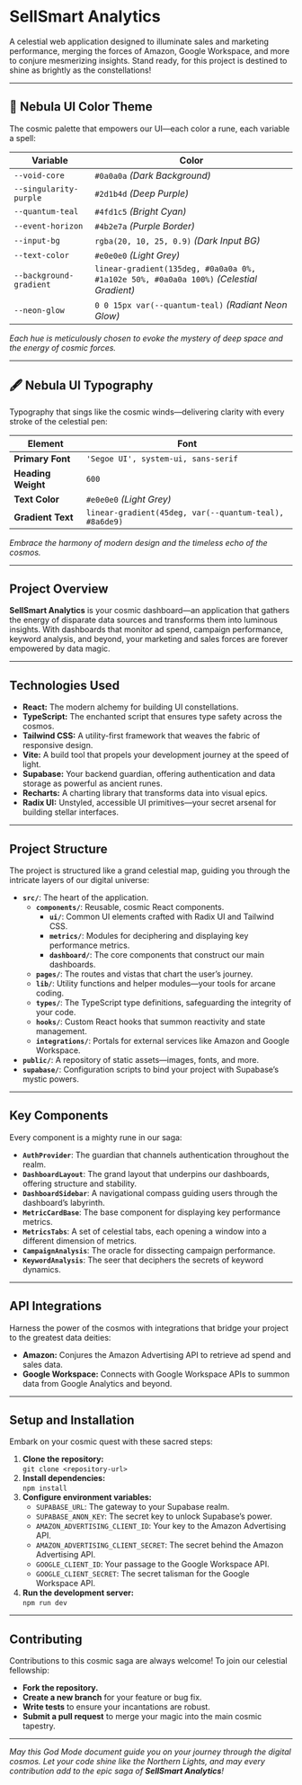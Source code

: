 # SellSmart Analytics

A celestial web application designed to illuminate sales and marketing performance, merging the forces of Amazon, Google Workspace, and more to conjure mesmerizing insights. Stand ready, for this project is destined to shine as brightly as the constellations!

---

## 🎨 Nebula UI Color Theme

The cosmic palette that empowers our UI—each color a rune, each variable a spell:

| Variable                  | Color                                                                                   |
| ------------------------- | --------------------------------------------------------------------------------------- |
| `--void-core`             | `#0a0a0a` *(Dark Background)*                                                           |
| `--singularity-purple`    | `#2d1b4d` *(Deep Purple)*                                                                |
| `--quantum-teal`          | `#4fd1c5` *(Bright Cyan)*                                                                |
| `--event-horizon`         | `#4b2e7a` *(Purple Border)*                                                              |
| `--input-bg`              | `rgba(20, 10, 25, 0.9)` *(Dark Input BG)*                                                 |
| `--text-color`            | `#e0e0e0` *(Light Grey)*                                                                 |
| `--background-gradient`   | `linear-gradient(135deg, #0a0a0a 0%, #1a102e 50%, #0a0a0a 100%)` *(Celestial Gradient)*  |
| `--neon-glow`             | `0 0 15px var(--quantum-teal)` *(Radiant Neon Glow)*                                      |

*Each hue is meticulously chosen to evoke the mystery of deep space and the energy of cosmic forces.*

---

## 🖋️ Nebula UI Typography

Typography that sings like the cosmic winds—delivering clarity with every stroke of the celestial pen:

| Element            | Font                                    |
| ------------------ | --------------------------------------- |
| **Primary Font**   | `'Segoe UI', system-ui, sans-serif`     |
| **Heading Weight** | `600`                                   |
| **Text Color**     | `#e0e0e0` *(Light Grey)*                 |
| **Gradient Text**  | `linear-gradient(45deg, var(--quantum-teal), #8a6de9)` |

*Embrace the harmony of modern design and the timeless echo of the cosmos.*

---

## Project Overview

**SellSmart Analytics** is your cosmic dashboard—an application that gathers the energy of disparate data sources and transforms them into luminous insights. With dashboards that monitor ad spend, campaign performance, keyword analysis, and beyond, your marketing and sales forces are forever empowered by data magic.

---

## Technologies Used

- **React:** The modern alchemy for building UI constellations.
- **TypeScript:** The enchanted script that ensures type safety across the cosmos.
- **Tailwind CSS:** A utility-first framework that weaves the fabric of responsive design.
- **Vite:** A build tool that propels your development journey at the speed of light.
- **Supabase:** Your backend guardian, offering authentication and data storage as powerful as ancient runes.
- **Recharts:** A charting library that transforms data into visual epics.
- **Radix UI:** Unstyled, accessible UI primitives—your secret arsenal for building stellar interfaces.

---

## Project Structure

The project is structured like a grand celestial map, guiding you through the intricate layers of our digital universe:

- **`src/`**: The heart of the application.
  - **`components/`**: Reusable, cosmic React components.
    - **`ui/`**: Common UI elements crafted with Radix UI and Tailwind CSS.
    - **`metrics/`**: Modules for deciphering and displaying key performance metrics.
    - **`dashboard/`**: The core components that construct our main dashboards.
  - **`pages/`**: The routes and vistas that chart the user’s journey.
  - **`lib/`**: Utility functions and helper modules—your tools for arcane coding.
  - **`types/`**: The TypeScript type definitions, safeguarding the integrity of your code.
  - **`hooks/`**: Custom React hooks that summon reactivity and state management.
  - **`integrations/`**: Portals for external services like Amazon and Google Workspace.
- **`public/`**: A repository of static assets—images, fonts, and more.
- **`supabase/`**: Configuration scripts to bind your project with Supabase’s mystic powers.

---

## Key Components

Every component is a mighty rune in our saga:

- **`AuthProvider`**: The guardian that channels authentication throughout the realm.
- **`DashboardLayout`**: The grand layout that underpins our dashboards, offering structure and stability.
- **`DashboardSidebar`**: A navigational compass guiding users through the dashboard’s labyrinth.
- **`MetricCardBase`**: The base component for displaying key performance metrics.
- **`MetricsTabs`**: A set of celestial tabs, each opening a window into a different dimension of metrics.
- **`CampaignAnalysis`**: The oracle for dissecting campaign performance.
- **`KeywordAnalysis`**: The seer that deciphers the secrets of keyword dynamics.

---

## API Integrations

Harness the power of the cosmos with integrations that bridge your project to the greatest data deities:

- **Amazon:** Conjures the Amazon Advertising API to retrieve ad spend and sales data.
- **Google Workspace:** Connects with Google Workspace APIs to summon data from Google Analytics and beyond.

---

## Setup and Installation

Embark on your cosmic quest with these sacred steps:

1. **Clone the repository:**  
   `git clone <repository-url>`
2. **Install dependencies:**  
   `npm install`
3. **Configure environment variables:**  
   - `SUPABASE_URL`: The gateway to your Supabase realm.
   - `SUPABASE_ANON_KEY`: The secret key to unlock Supabase’s power.
   - `AMAZON_ADVERTISING_CLIENT_ID`: Your key to the Amazon Advertising API.
   - `AMAZON_ADVERTISING_CLIENT_SECRET`: The secret behind the Amazon Advertising API.
   - `GOOGLE_CLIENT_ID`: Your passage to the Google Workspace API.
   - `GOOGLE_CLIENT_SECRET`: The secret talisman for the Google Workspace API.
4. **Run the development server:**  
   `npm run dev`

---

## Contributing

Contributions to this cosmic saga are always welcome! To join our celestial fellowship:

- **Fork the repository.**
- **Create a new branch** for your feature or bug fix.
- **Write tests** to ensure your incantations are robust.
- **Submit a pull request** to merge your magic into the main cosmic tapestry.

---

*May this God Mode document guide you on your journey through the digital cosmos. Let your code shine like the Northern Lights, and may every contribution add to the epic saga of **SellSmart Analytics**!*
